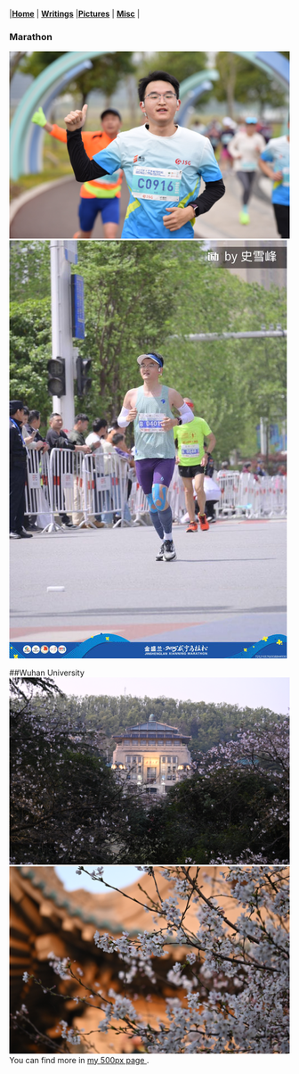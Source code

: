 |[<b>Home</b>](https://shishang2002.github.io/) | [<b>Writings</b>](../publication/list) |[<b>Pictures</b>](../photo/page) | [<b>Misc</b>](../misc/list) |

### Marathon
![avatar](marathon/shaoxing.JPG)
![avatar](marathon/xianning.JPG)

##Wuhan University
![avatar](campus/DSC_0981.JPG)
![avatar](campus/DSC_1103.JPG)
You can find more in <a href="https://500px.com.cn/milesshi">my 500px page </a>.
